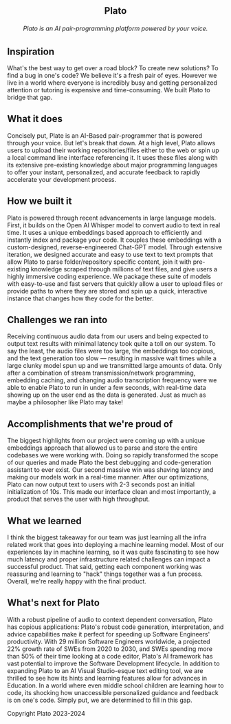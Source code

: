 <p align="center">
  <br/>
  <h2 align="center">Plato</h2>
  <h6 align="center">Plato is an AI pair-programming platform powered by your voice.</h6>
</div>

## Inspiration
What's the best way to get over a road block? To create new solutions? To find a bug in one's code? 
We believe it's a fresh pair of eyes. However we live in a world where everyone is incredibly busy and getting personalized attention or tutoring is expensive and time-consuming. We built Plato to bridge that gap. 

## What it does
Concisely put, Plate is an AI-Based pair-programmer that is powered through your voice. But let's break that down. At a high level, Plato allows users to upload their working repositories/files either to the web or spin up a local command line interface referencing it. It uses these files along with its extensive pre-existing knowledge about major programming languages to offer your instant, personalized, and accurate feedback to rapidly accelerate your development process. 

## How we built it
Plato is powered through recent advancements in large language models. First, it builds on the Open AI Whisper model to convert audio to text in real time. It uses a unique embeddings based approach to efficiently and instantly index and package your code. It couples these embeddings with a custom-designed, reverse-engineered Chat-GPT model. Through extensive iteration, we designed accurate and easy to use text to text prompts that allow Plato to parse folder/repository specific content, join it with pre-existing knowledge scraped through millions of text files, and give users a highly immersive coding experience. We package these suite of models with easy-to-use and fast servers that quickly allow a user to upload files or provide paths to where they are stored and spin up a quick, interactive instance that changes how they code for the better.

## Challenges we ran into
Receiving continuous audio data from our users and being expected to output text results with minimal latency took quite a toll on our system. To say the least, the audio files were too large, the embeddings too copious, and the text generation too slow — resulting in massive wait times while a large clunky model spun up and we transmitted large amounts of data. Only after a combination of stream transmission/network programming, embedding caching, and changing audio transcription frequency were we able to enable Plato to run in under a few seconds, with real-time data showing up on the user end as the data is generated. Just as much as maybe a philosopher like Plato may take!

## Accomplishments that we're proud of
The biggest highlights from our project were coming up with a unique embeddings approach that allowed us to parse and store the entire codebases we were working with. Doing so rapidly transformed the scope of our queries and made Plato the best debugging and code-generation assistant to ever exist. Our second massive win was shaving latency and making our models work in a real-time manner. After our optimizations, Plato can now output text to users with 2-3 seconds post an initial initialization of 10s. This made our interface clean and most importantly, a product that serves the user with high throughput.

## What we learned
I think the biggest takeaway for our team was just learning all the infra related work that goes into deploying a machine learning model. Most of our experiences lay in machine learning, so it was quite fascinating to see how much latency and proper infrastructure related challenges can impact a successful product. That said, getting each component working was reassuring and learning to "hack" things together was a fun process. Overall, we're really happy with the final product. 

## What's next for Plato
With a robust pipeline of audio to context dependent conversation, Plato has copious applications: Plato's robust code generation, interpretation, and advice capabilities make it perfect for speeding up Software Engineers' productivity. With 29 million Software Engineers worldwide, a projected 22% growth rate of SWEs from 2020 to 2030, and SWEs spending more than 50% of their time looking at a code editor, Plato's AI framework has vast potential to improve the Software Development lifecycle. In addition to expanding Plato to an AI Visual Studio-esque text editing tool, we are thrilled to see how its hints and learning features allow for advances in Education. In a world where even middle school children are learning how to code, its shocking how unaccessible personalized guidance and feedback is on one's code. Simply put, we are determined to fill in this gap.

Copyright Plato 2023-2024
